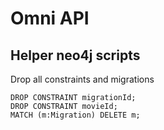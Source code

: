 # Omni API

## Helper neo4j scripts

Drop all constraints and migrations
```cql
DROP CONSTRAINT migrationId;
DROP CONSTRAINT movieId;
MATCH (m:Migration) DELETE m;
```